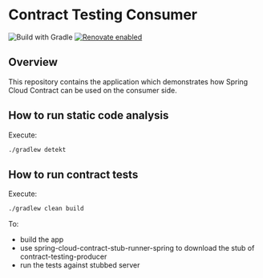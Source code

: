 Contract Testing Consumer
=======================
![Build with Gradle](https://github.com/czerwinskimarek/contract-testing-consumer/actions/workflows/gradle.yml/badge.svg)
[![Renovate enabled](https://img.shields.io/badge/renovate-enabled-brightgreen.svg)](https://renovatebot.com/)

Overview
--------
This repository contains the application which demonstrates how Spring Cloud Contract can be used on the consumer side.

How to run static code analysis
-------------------
Execute:
```bash
./gradlew detekt
```

How to run contract tests
-------------------
Execute:
```bash
./gradlew clean build
```

To:
- build the app
- use spring-cloud-contract-stub-runner-spring to download the stub of contract-testing-producer
- run the tests against stubbed server
